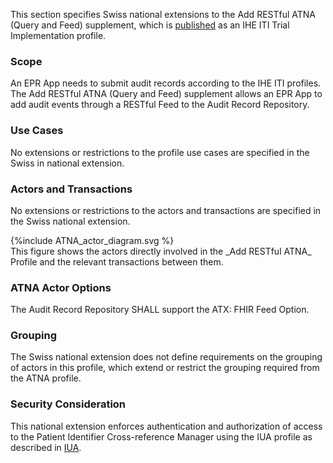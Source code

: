 This section specifies Swiss national extensions to the Add RESTful ATNA (Query and Feed) supplement, which is [published](https://www.ihe.net/uploadedFiles/Documents/ITI/IHE_ITI_Suppl_RESTful-ATNA.pdf) as an IHE ITI Trial Implementation profile.

###	Scope  
An EPR App needs to submit audit records according to the IHE ITI profiles. The Add RESTful ATNA (Query and Feed) 
supplement allows an EPR App to add audit events through a RESTful Feed to the Audit Record Repository.

###	Use Cases  
No extensions or restrictions to the profile use cases are specified in the Swiss in national extension.

### Actors and Transactions  
No extensions or restrictions to the actors and transactions are specified in the Swiss national extension. 

<div>
{%include ATNA_actor_diagram.svg %}
</div>
This figure shows the actors directly involved in the _Add RESTful ATNA_ Profile and the relevant transactions 
between them.

### ATNA Actor Options
The Audit Record Repository SHALL support the ATX: FHIR Feed Option.

### Grouping 
The Swiss national extension does not define requirements on the grouping of actors in this profile, which extend or restrict the grouping required from the ATNA profile.

### Security Consideration
This national extension enforces authentication and authorization of access to the Patient Identifier Cross-reference
Manager using the IUA profile as described in [IUA](iti-71.html).
